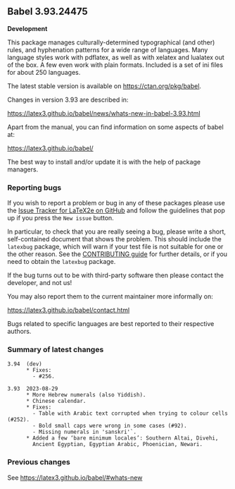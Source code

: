 ## Babel 3.93.24475

**Development**

This package manages culturally-determined typographical (and other)
rules, and hyphenation patterns for a wide range of languages. Many
language styles work with pdflatex, as well as with xelatex and
lualatex out of the box. A few even work with plain formats. Included
is a set of ini files for about 250 languages.

The latest stable version is available on <https://ctan.org/pkg/babel>.

Changes in version 3.93 are described in:

https://latex3.github.io/babel/news/whats-new-in-babel-3.93.html

Apart from the manual, you can find information on some aspects of babel at:

https://latex3.github.io/babel/

The best way to install and/or update it is with the help of package
managers.

### Reporting bugs

If you wish to report a problem or bug in any of these packages please
use the
[Issue Tracker for LaTeX2e on GitHub](https://github.com/latex3/babel/issues)
and follow the guidelines that pop up if you press the `New issue`
button.

In particular, to check that you are really seeing a bug, please write
a short, self-contained document that shows the problem. This should
include the `latexbug` package, which will warn if your test file is
not suitable for one or the other reason. See the
[CONTRIBUTING guide](https://github.com/latex3/latex2e/blob/master/CONTRIBUTING.md)
for further details, or if you need to obtain the `latexbug` package.

If the bug turns out to be with third-party software then please
contact the developer, and not us!

You may also report them to the current maintainer more informally on:

   https://latex3.github.io/babel/contact.html

Bugs related to specific languages are best reported to their
respective authors.

### Summary of latest changes
```
3.94  (dev)
      * Fixes:
        - #256.

3.93  2023-08-29
      * More Hebrew numerals (also Yiddish).
      * Chinese calendar.
      * Fixes:
        - Table with Arabic text corrupted when trying to colour cells (#252).
        - Bold small caps were wrong in some cases (#92).
        - Missing numerals in 'sanskri'`.
      * Added a few ‘bare minimum locales’: Southern Altai, Divehi,
        Ancient Egyptian, Egyptian Arabic, Phoenician, Newari.
```

### Previous changes

See https://latex3.github.io/babel/#whats-new
